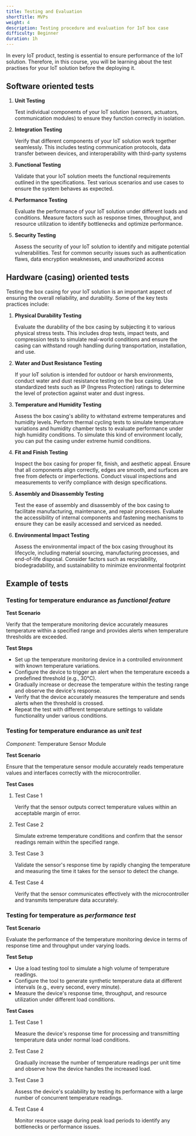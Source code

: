```yaml
---
title: Testing and Evaluation
shortTitle: MVPs
weight: 4
description: Testing procedure and evaluation for IoT box case
difficulty: Beginner
duration: 1h
---
```


In every IoT product, testing is essential to ensure performance of the IoT solution. Therefore, in this course, you will be learning about the test practises for your IoT solution before the deploying it.

## Software oriented tests

1. **Unit Testing**

   Test individual components of your IoT solution (sensors, actuators, communication modules) to ensure they function correctly in isolation.

2. **Integration Testing**

   Verify that different components of your IoT solution work together seamlessly. This includes testing communication protocols, data transfer between devices, and interoperability with third-party systems

3. **Functional Testing**

   Validate that your IoT solution meets the functional requirements outlined in the specifications. Test various scenarios and use cases to ensure the system behaves as expected.

4. **Performance Testing**

   Evaluate the performance of your IoT solution under different loads and conditions. Measure factors such as response times, throughput, and resource utilization to identify bottlenecks and optimize performance.

5. **Security Testing**

   Assess the security of your IoT solution to identify and mitigate potential vulnerabilities. Test for common security issues such as authentication flaws, data encryption weaknesses, and unauthorized access

## Hardware (casing) oriented tests

Testing the box casing for your IoT solution is an important aspect of ensuring the overall reliability, and durability. Some of the key tests practices include:

1. **Physical Durability Testing**

   Evaluate the durability of the box casing by subjecting it to various physical stress tests. This includes drop tests, impact tests, and compression tests to simulate real-world conditions and ensure the casing can withstand rough handling during transportation, installation, and use.

2. **Water and Dust Resistance Testing**

   If your IoT solution is intended for outdoor or harsh environments, conduct water and dust resistance testing on the box casing. Use standardized tests such as IP (Ingress Protection) ratings to determine the level of protection against water and dust ingress.

3. **Temperature and Humidity Testing**

   Assess the box casing's ability to withstand extreme temperatures and humidity levels. Perform thermal cycling tests to simulate temperature variations and humidity chamber tests to evaluate performance under high humidity conditions. To simulate this kind of environment locally, you can put the casing under extreme humid conditions.

4. **Fit and Finish Testing**

   Inspect the box casing for proper fit, finish, and aesthetic appeal. Ensure that all components align correctly, edges are smooth, and surfaces are free from defects or imperfections. Conduct visual inspections and measurements to verify compliance with design specifications.

5. **Assembly and Disassembly Testing**

   Test the ease of assembly and disassembly of the box casing to facilitate manufacturing, maintenance, and repair processes. Evaluate the accessibility of internal components and fastening mechanisms to ensure they can be easily accessed and serviced as needed.

6. **Environmental Impact Testing**

   Assess the environmental impact of the box casing throughout its lifecycle, including material sourcing, manufacturing processes, and end-of-life disposal. Consider factors such as recyclability, biodegradability, and sustainability to minimize environmental footprint

## Example of tests

### Testing for temperature endurance as _functional feature_

**Test Scenario**

Verify that the temperature monitoring device accurately measures temperature within a specified range and provides alerts when temperature thresholds are exceeded.

**Test Steps**

- Set up the temperature monitoring device in a controlled environment with known temperature variations.
- Configure the device to trigger an alert when the temperature exceeds a predefined threshold (e.g., 30°C).
- Gradually increase or decrease the temperature within the testing range and observe the device's response.
- Verify that the device accurately measures the temperature and sends alerts when the threshold is crossed.
- Repeat the test with different temperature settings to validate functionality under various conditions.

### Testing for temperature endurance as _unit test_

_Component_: Temperature Sensor Module

**Test Scenario**

Ensure that the temperature sensor module accurately reads temperature values and interfaces correctly with the microcontroller.

**Test Cases**

1. Test Case 1

   Verify that the sensor outputs correct temperature values within an acceptable margin of error.

2. Test Case 2

   Simulate extreme temperature conditions and confirm that the sensor readings remain within the specified range.

3. Test Case 3

   Validate the sensor's response time by rapidly changing the temperature and measuring the time it takes for the sensor to detect the change.

4. Test Case 4

   Verify that the sensor communicates effectively with the microcontroller and transmits temperature data accurately.

### Testing for temperature as _performance test_

**Test Scenario**

Evaluate the performance of the temperature monitoring device in terms of response time and throughput under varying loads.

**Test Setup**

- Use a load testing tool to simulate a high volume of temperature readings.
- Configure the tool to generate synthetic temperature data at different intervals (e.g., every second, every minute).
- Measure the device's response time, throughput, and resource utilization under different load conditions.

**Test Cases**

1. Test Case 1

   Measure the device's response time for processing and transmitting temperature data under normal load conditions.

2. Test Case 2

   Gradually increase the number of temperature readings per unit time and observe how the device handles the increased load.

3. Test Case 3

   Assess the device's scalability by testing its performance with a large number of concurrent temperature readings.

4. Test Case 4

   Monitor resource usage during peak load periods to identify any bottlenecks or performance issues.

